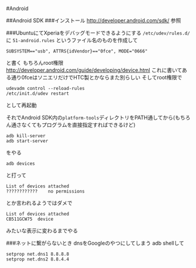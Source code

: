 #Android

##Android SDK
###インストール 
http://developer.android.com/sdk/ 参照


###UbuntuにてXperiaをデバッグモードできるようにする 
`/etc/udev/rules.d/` に `51-android.rules` というファイル名のものを作成して

    SUBSYSTEM=="usb", ATTRS{idVendor}=="0fce", MODE="0666"

と書く もちろんroot権限 http://developer.android.com/guide/developing/device.html これに書いてある通り0fceはソニエリだけでHTC製とかならまた別らしい そしてroot権限で

    udevadm control --reload-rules
    /etc/init.d/udev restart

として再起動

それでAndroid SDK内の`platform-tools`ディレクトリをPATH通してから(もちろん通さなくてもプログラムを直接指定すればできるけど)

    adb kill-server
    adb start-server

をやる

    adb devices

と打って

    List of devices attached
    ????????????	no permissions

とか言われるようではダメで

    List of devices attached
    CB511GCW75	device

みたいな表示に変わるまでやる

###ネットに繋がらないとき 
dnsをGoogleのやつにしてしまう adb shellして

    setprop net.dns1 8.8.8.8
    setprop net.dns2 8.8.4.4
